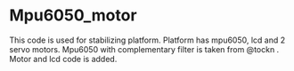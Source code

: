 # Mpu6050_motor
This code is used for stabilizing platform. Platform has mpu6050, lcd  and 2 servo motors. Mpu6050 with complementary filter is taken from @tockn . Motor and lcd code is added.  
